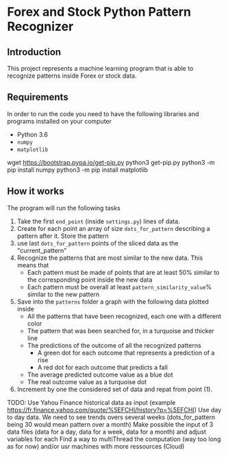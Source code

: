# Forex and Stock Python Pattern Recognizer

## Introduction
This project represents a machine learning program that is able to recognize patterns inside Forex or stock data. 

## Requirements 
In order to run the code you need to have the following libraries and programs installed on your computer
* Python 3.6
* `numpy`
* `matplotlib`

wget https://bootstrap.pypa.io/get-pip.py
python3 get-pip.py
python3 -m pip install numpy
python3 -m pip install matplotlib


## How it works 
The program will run the following tasks
1. Take the first `end_point` (inside `settings.py`) lines of data.
2. Create for each point an array of size `dots_for_pattern` describing a pattern after it. Store the pattern
3. use  last  `dots_for_pattern` points of the sliced data as the "current_pattern"
4. Recognize the patterns that are most similar to the new data. This means that
   * Each pattern must be made of points that are at least 50% similar to the corresponding point inside the new data
   * Each pattern must be overall at least `pattern_similarity_value`% similar to the new pattern
5. Save into the `patterns` folder a graph with the following data plotted inside
   * All the patterns that have been recognized, each one with a different color
   * The pattern that was been searched for, in a turquoise and thicker line
   * The predictions of the outcome of all the recognized patterns
      * A green dot for each outcome that represents a prediction of a rise
      * A red dot for each outcome that predicts a fall
   * The average predicted outcome value as a blue dot
   * The real outcome value as a turquoise dot
 6. Increment by one the considered set of data and repat from point (1).

TODO:
Use Yahou Finance historical data as input (example https://fr.finance.yahoo.com/quote/%5EFCHI/history?p=%5EFCHI)
Use day to day data. We need to see trends overs several weeks (dots_for_pattern being 30 would mean pattern over a month)
Make possible the input of 3 data files (data for a day, data for a week, data for a month) and adjust variables for each
Find a way to multiThread the computation (way too long as for now) and/or usr machines with more ressources (Cloud)




```
